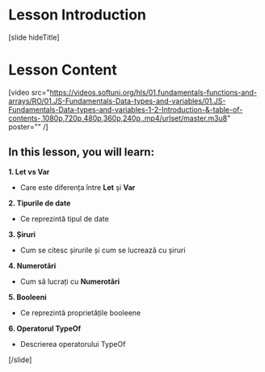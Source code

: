 # Lesson Introduction
[slide hideTitle]

# Lesson Content

[video src="https://videos.softuni.org/hls/01.fundamentals-functions-and-arrays/RO/01.JS-Fundamentals-Data-types-and-variables/01.JS-Fundamentals-Data-types-and-variables-1-2-Introduction-&-table-of-contents-,1080p,720p,480p,360p,240p,.mp4/urlset/master.m3u8" poster="" /]

## In this lesson, you will learn:

**1. Let vs Var**

- Care este diferența între **Let** și **Var**

**2. Tipurile de date**

- Ce reprezintă tipul de date

**3. Șiruri**

- Cum se citesc șirurile și cum se lucrează cu șiruri

**4. Numerotări**

- Cum să lucrați cu **Numerotări**

**5. Booleeni**

- Ce reprezintă proprietățile booleene

**6. Operatorul TypeOf**

- Descrierea operatorului TypeOf


[/slide]